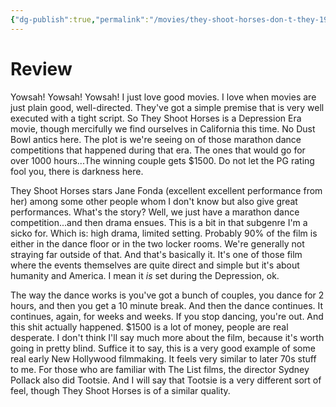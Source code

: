 ```yaml
---
{"dg-publish":true,"permalink":"/movies/they-shoot-horses-don-t-they-1969/","tags":["movies"],"created":"2025-03-30","updated":"2025-03-30"}
---
```



# Review

Yowsah! Yowsah! Yowsah! I just love good movies. I love when movies are just plain good, well-directed. They've got a simple premise that is very well executed with a tight script. So They Shoot Horses is a Depression Era movie, though mercifully we find ourselves in California this time. No Dust Bowl antics here. The plot is we're seeing on of those marathon dance competitions that happened during that era. The ones that would go for over 1000 hours...The winning couple gets $1500. Do not let the PG rating fool you, there is darkness here.

They Shoot Horses stars Jane Fonda (excellent excellent performance from her) among some other people whom I don't know but also give great performances. What's the story? Well, we just have a marathon dance competition...and then drama ensues. This is a bit in that subgenre I'm a sicko for. Which is: high drama, limited setting. Probably 90% of the film is either in the dance floor or in the two locker rooms. We're generally not straying far outside of that. And that's basically it. It's one of those film where the events themselves are quite direct and simple but it's about humanity and America. I mean it *is* set during the Depression, ok.

The way the dance works is you've got a bunch of couples, you dance for 2 hours, and then you get a 10 minute break. And then the dance continues. It continues, again, for weeks and weeks. If you stop dancing, you're out. And this shit actually happened. $1500 is a lot of money, people are real desperate. I don't think I'll say much more about the film, because it's worth going in pretty blind. Suffice it to say, this is a very good example of some real early New Hollywood filmmaking. It feels very similar to later 70s stuff to me. For those who are familiar with The List films, the director Sydney Pollack also did Tootsie. And I will say that Tootsie is a very different sort of feel, though They Shoot Horses is of a similar quality.